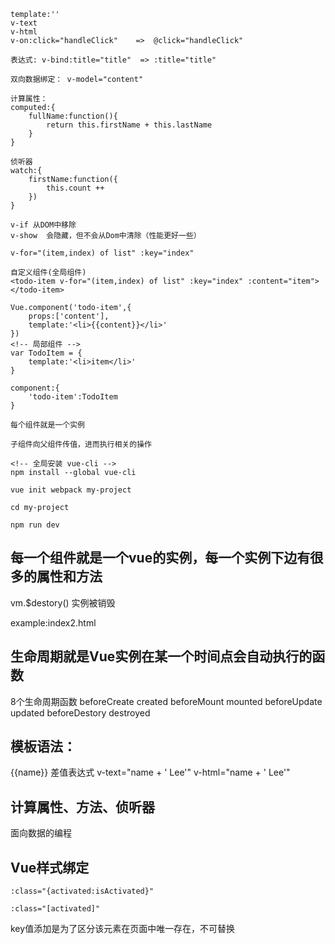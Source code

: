 ```
template:''
v-text
v-html
v-on:click="handleClick"    =>  @click="handleClick"

表达式: v-bind:title="title"  => :title="title"

双向数据绑定： v-model="content"

计算属性： 
computed:{
    fullName:function(){
        return this.firstName + this.lastName
    }
}

侦听器
watch:{
    firstName:function({
        this.count ++
    })
}

v-if 从DOM中移除
v-show  会隐藏，但不会从Dom中清除（性能更好一些）

v-for="(item,index) of list" :key="index"

自定义组件(全局组件)
<todo-item v-for="(item,index) of list" :key="index" :content="item"></todo-item>

Vue.component('todo-item',{
    props:['content'],
    template:'<li>{{content}}</li>'
})
<!-- 局部组件 -->
var TodoItem = {
    template:'<li>item</li>'
}

component:{
    'todo-item':TodoItem
}

每个组件就是一个实例

子组件向父组件传值，进而执行相关的操作

<!-- 全局安装 vue-cli -->
npm install --global vue-cli

vue init webpack my-project

cd my-project

npm run dev

```
## 每一个组件就是一个vue的实例，每一个实例下边有很多的属性和方法

vm.$destory()  实例被销毁

example:index2.html

## 生命周期就是Vue实例在某一个时间点会自动执行的函数
8个生命周期函数
beforeCreate
created
beforeMount
mounted
beforeUpdate
updated
beforeDestory
destroyed

## 模板语法：
{{name}} 差值表达式
v-text="name + ' Lee'"
v-html="name + ' Lee'"

## 计算属性、方法、侦听器

面向数据的编程

## Vue样式绑定

```
:class="{activated:isActivated}"

:class="[activated]"
```

key值添加是为了区分该元素在页面中唯一存在，不可替换
